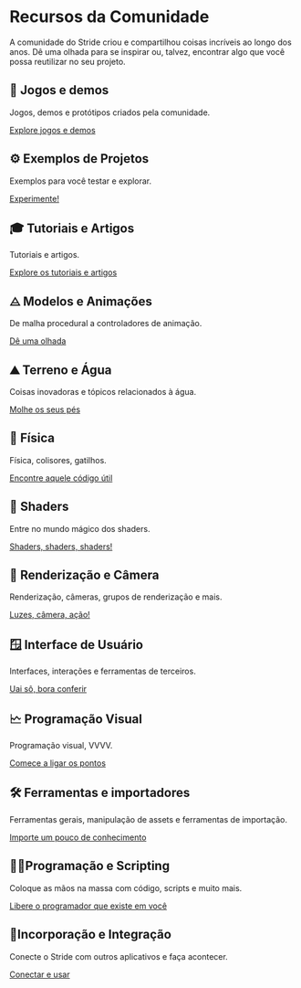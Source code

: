 # Recursos da Comunidade

A comunidade do Stride criou e compartilhou coisas incríveis ao longo dos anos. Dê uma olhada para se inspirar ou, talvez, encontrar algo que você possa reutilizar no seu projeto.

<div class="row g-4 mb-4">
<div class="col-md-6">
    <div class="card h-100">
        <div class="card-body">
            <h2 class="card-title h5">👾 Jogos e demos</h2>
            <p class="card-text">Jogos, demos e protótipos criados pela comunidade.</p>
        </div>
        <p class="px-3 mb-4"><a class="stretched-link" href="games-and-demos.md">Explore jogos e demos</a></p>
    </div>
</div>
<div class="col-md-6">
    <div class="card h-100">
        <div class="card-body">
            <h2 class="card-title h5">⚙ Exemplos de Projetos</h2>
            <p class="card-text">Exemplos para você testar e explorar.</p>
        </div>
        <p class="px-3 mb-4"><a class="stretched-link" href="example-projects.md">Experimente!</a></p>
    </div>
</div>
<div class="col-md-6">
    <div class="card h-100">
        <div class="card-body">
            <h2 class="card-title h5">🎓 Tutoriais e Artigos</h2>
            <p class="card-text">Tutoriais e artigos.</p>
        </div>
        <p class="px-3 mb-4"><a class="stretched-link" href="tutorials-and-articles.md">Explore os tutoriais e artigos</a></p>
    </div>
</div>
<div class="col-md-6">
    <div class="card h-100">
        <div class="card-body">
            <h2 class="card-title h5">⨺ Modelos e Animações</h2>
            <p class="card-text">De malha procedural a controladores de animação.</p>
        </div>
        <p class="px-3 mb-4"><a class="stretched-link" href="models-and-animations.md">Dê uma olhada</a></p>
    </div>
</div>
<div class="col-md-6">
    <div class="card h-100">
        <div class="card-body">
            <h2 class="card-title h5">⛰️ Terreno e Água</h2>
            <p class="card-text">Coisas inovadoras e tópicos relacionados à água.</p>
        </div>
        <p class="px-3 mb-4"><a class="stretched-link" href="terrain-and-water.md">Molhe os seus pés</a></p>
    </div>
</div>
<div class="col-md-6">
    <div class="card h-100">
        <div class="card-body">
            <h2 class="card-title h5">🍎 Física</h2>
            <p class="card-text">Física, colisores, gatilhos.</p>
        </div>
        <p class="px-3 mb-4"><a class="stretched-link" href="physics.md">Encontre aquele código útil</a></p>
    </div>
</div>
<div class="col-md-6">
    <div class="card h-100">
        <div class="card-body">
            <h2 class="card-title h5">🌈 Shaders</h2>
            <p class="card-text">Entre no mundo mágico dos shaders.</p>
        </div>
        <p class="px-3 mb-4"><a class="stretched-link" href="shaders.md">Shaders, shaders, shaders!</a></p>
    </div>
</div>
<div class="col-md-6">
    <div class="card h-100">
        <div class="card-body">
            <h2 class="card-title h5">🎥 Renderização e Câmera</h2>
            <p class="card-text">Renderização, câmeras, grupos de renderização e mais.</p>
        </div>
        <p class="px-3 mb-4"><a class="stretched-link" href="rendering-and-camera.md">Luzes, câmera, ação!</a></p>
    </div>
</div>
<div class="col-md-6">
    <div class="card h-100">
        <div class="card-body">
            <h2 class="card-title h5">🪟 Interface de Usuário</h2>
            <p class="card-text">Interfaces, interações e ferramentas de terceiros.</p>
        </div>
        <p class="px-3 mb-4"><a class="stretched-link" href="ui.md">Uai sô, bora conferir</a></p>
    </div>
</div>
<div class="col-md-6">
    <div class="card h-100">
        <div class="card-body">
            <h2 class="card-title h5">🗠 Programação Visual</h2>
            <p class="card-text">Programação visual, VVVV.</p>
        </div>
        <p class="px-3 mb-4"><a class="stretched-link" href="visual-programming.md">Comece a ligar os pontos</a></p>
    </div>
</div>
<div class="col-md-6">
    <div class="card h-100">
        <div class="card-body">
            <h2 class="card-title h5">🛠 Ferramentas e importadores</h2>
            <p class="card-text">Ferramentas gerais, manipulação de assets e ferramentas de importação.</p>
        </div>
        <p class="px-3 mb-4"><a class="stretched-link" href="tools-and-importers.md">Importe um pouco de conhecimento</a></p>
    </div>
</div>
<div class="col-md-6">
    <div class="card h-100">
        <div class="card-body">
            <h2 class="card-title h5">👨‍💻Programação e Scripting</h2>
            <p class="card-text">Coloque as mãos na massa com código, scripts e muito mais.</p>
        </div>
        <p class="px-3 mb-4"><a class="stretched-link" href="coding.md">Libere o programador que existe em você</a></p>
    </div>
</div>
<div class="col-md-6">
    <div class="card h-100">
        <div class="card-body">
            <h2 class="card-title h5">🔌Incorporação e Integração</h2>
            <p class="card-text">Conecte o Stride com outros aplicativos e faça acontecer.
</p>
        </div>
        <p class="px-3 mb-4"><a class="stretched-link" href="embedded-stride.md">Conectar e usar</a></p>
    </div>
</div>

</div>
